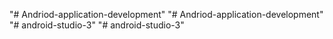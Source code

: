 "# Andriod-application-development" 
"# Andriod-application-development" 
"# android-studio-3" 
"# android-studio-3" 
